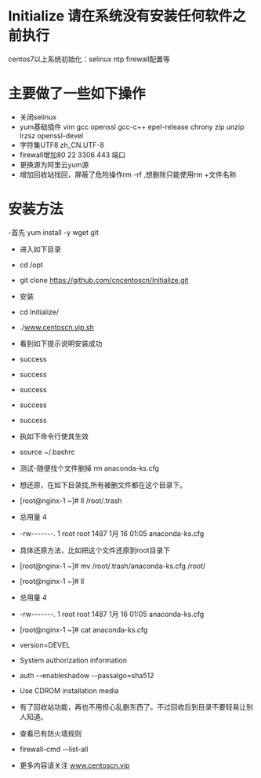 # Initialize 请在系统没有安装任何软件之前执行
centos7以上系统初始化：selinux ntp firewall配置等

# 主要做了一些如下操作

- 关闭selinux
- yum基础插件 vim  gcc  openssl gcc-c++ epel-release  chrony zip unzip  lrzsz  openssl-devel
- 字符集UTF8   zh_CN.UTF-8
- firewall增加80 22 3306 443 端口
- 更换源为阿里云yum源
- 增加回收站找回，屏蔽了危险操作rm -rf ,想删除只能使用rm +文件名称

# 安装方法
-首先 yum install -y wget git
- 进入如下目录
- cd /opt
- git clone https://github.com/cncentoscn/Initialize.git

- 安装
- cd Initialize/
- ./www.centoscn.vip.sh 
- 看到如下提示说明安装成功
- success
- success
- success
- success
- success

- 执如下命令行使其生效
- source ~/.bashrc

- 测试-随便找个文件删掉
rm anaconda-ks.cfg

- 想还原，在如下目录找,所有被删文件都在这个目录下。
- [root@nginx-1 ~]# ll /root/.trash 
- 总用量 4
- -rw-------. 1 root root 1487 1月  16 01:05 anaconda-ks.cfg

- 具体还原方法，比如把这个文件还原到root目录下
- [root@nginx-1 ~]# mv /root/.trash/anaconda-ks.cfg /root/
- [root@nginx-1 ~]# ll
- 总用量 4
- -rw-------. 1 root root 1487 1月  16 01:05 anaconda-ks.cfg
- [root@nginx-1 ~]# cat anaconda-ks.cfg 
- version=DEVEL
-  System authorization information
- auth --enableshadow --passalgo=sha512
-  Use CDROM installation media

- 有了回收站功能，再也不用担心乱删东西了。不过回收后到目录不要轻易让别人知道。
- 查看已有防火墙规则
- firewall-cmd --list-all
- 更多内容请关注 www.centoscn.vip
